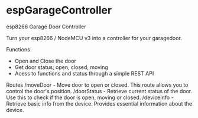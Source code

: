 # espGarageController
esp8266 Garage Door Controller

Turn your esp8266 / NodeMCU v3 into a controller for your garagedoor.

Functions
* Open and Close the door
* Get door status; open, closed, moving
* Acess to functions and status through a simple REST API

Routes
/moveDoor - Move door to open or closed. This route allows you to control the door's position.
/doorStatus - Retrieve current status of the door. Use this to check if the door is open, moving or closed.
/deviceInfo - Retrieve basic info from the device. Provides essential information about the device.